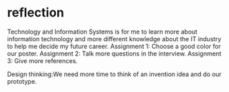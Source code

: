 # reflection
Technology and Information Systems is for me to learn more about information technology and more different knowledge about the IT industry to help me decide my future career.
Assignment 1: Choose a good color for our poster.
Assignment 2: Talk more questions in the interview.
Assignment 3: Give more references.

Design thinking:We need more time to think of an invention idea and do our prototype. 
